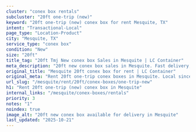 ```yaml
---
cluster: "conex box rentals"
subcluster: "20ft one-trip (new)"
keyword: "20ft one-trip (new) conex box for rent Mesquite, TX"
intent: "Transactional-Local"
page_type: "Location-Product"
city: "Mesquite, TX"
service_type: "conex box"
condition: "New"
size: "20ft"
title_tag: "20ft Tmj New conex box Sales in Mesquite | LC Container"
meta_description: "20ft new conex box sales in Mesquite. Fast delivery, competitive pricing. Serving conex boxes area. Quote ID: 6YP. Call (214) 524-4168 for your free quote today."
original_title: "Mesquite 20ft conex box for rent | LC Container"
original_meta: "Rent 20ft one-trip conex boxes in Mesquite. Local since 2003. Flexible rental terms. Same-week delivery available. Get your free quote — call (214) 524-4168 ..."
url_slug: "/mesquite/rent/20ft/conex-boxes/one-trip-new"
h1: "Rent 20ft one-trip (new) conex box in Mesquite"
internal_links: "/mesquite/conex-boxes/rentals"
priority: 3
notes: "1"
noindex: true
image_alt: "20ft new conex box available for delivery in Mesquite"
last_updated: "2025-10-21"
---
```


<!-- TODO: Add unique city/inventory copy, images, and internal links here. -->
